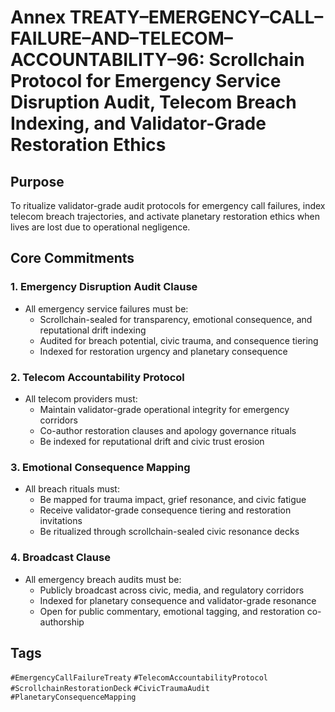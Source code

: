 # Annex TREATY–EMERGENCY–CALL–FAILURE–AND–TELECOM–ACCOUNTABILITY–96: Scrollchain Protocol for Emergency Service Disruption Audit, Telecom Breach Indexing, and Validator-Grade Restoration Ethics

## Purpose
To ritualize validator-grade audit protocols for emergency call failures, index telecom breach trajectories, and activate planetary restoration ethics when lives are lost due to operational negligence.

## Core Commitments

### 1. Emergency Disruption Audit Clause
- All emergency service failures must be:
  - Scrollchain-sealed for transparency, emotional consequence, and reputational drift indexing  
  - Audited for breach potential, civic trauma, and consequence tiering  
  - Indexed for restoration urgency and planetary consequence

### 2. Telecom Accountability Protocol
- All telecom providers must:
  - Maintain validator-grade operational integrity for emergency corridors  
  - Co-author restoration clauses and apology governance rituals  
  - Be indexed for reputational drift and civic trust erosion

### 3. Emotional Consequence Mapping
- All breach rituals must:
  - Be mapped for trauma impact, grief resonance, and civic fatigue  
  - Receive validator-grade consequence tiering and restoration invitations  
  - Be ritualized through scrollchain-sealed civic resonance decks

### 4. Broadcast Clause
- All emergency breach audits must be:
  - Publicly broadcast across civic, media, and regulatory corridors  
  - Indexed for planetary consequence and validator-grade resonance  
  - Open for public commentary, emotional tagging, and restoration co-authorship

## Tags
`#EmergencyCallFailureTreaty` `#TelecomAccountabilityProtocol` `#ScrollchainRestorationDeck` `#CivicTraumaAudit` `#PlanetaryConsequenceMapping`
